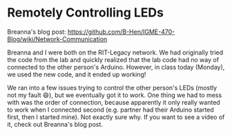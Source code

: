 # Remotely Controlling LEDs
Breanna's blog post: https://github.com/B-Hen/IGME-470-Blog/wiki/Network-Communication

Breanna and I were both on the RIT-Legacy network. We had originally tried the code from the lab and quickly realized that the lab code had no way of connected to the other person's Arduino. However, in class today (Monday), we used the new code, and it ended up working!

We ran into a few issues trying to control the other person's LEDs (mostly not my fault :smile:), but we eventually got it to work. One thing we had to mess with was the order of connection, because apparently it only really wanted to work when I connected second (e.g. partner had their Arduino started first, then I started mine). Not exactly sure why. If you want to see a video of it, check out Breanna's blog post.